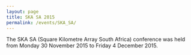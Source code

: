 ```yaml
---
layout: page
title: SKA SA 2015
permalink: /events/SKA_SA/
---
```


The SKA SA (Square Kilometre Array South Africa) conference was held from Monday 30 November 2015 to Friday 4 December 2015.

